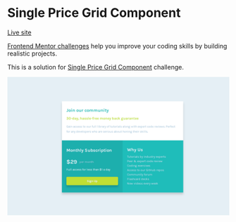 # Single Price Grid Component
[Live site](https://codernami.github.io/single-price-grid-component/)

[Frontend Mentor challenges](https://www.frontendmentor.io/) help you improve your coding skills by building realistic projects.

This is a solution for [Single Price Grid Component](https://www.frontendmentor.io/challenges/single-price-grid-component-5ce41129d0ff452fec5abbbc) challenge.

![preview screenshot](images/screenshot.png)


